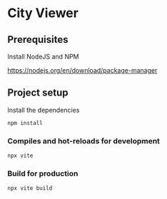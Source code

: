 # City Viewer

## Prerequisites
Install NodeJS and NPM

https://nodejs.org/en/download/package-manager

## Project setup
Install the dependencies
```
npm install
```

### Compiles and hot-reloads for development
```
npx vite
```

### Build for production
```
npx vite build
```